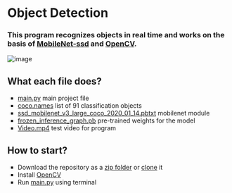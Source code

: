 # Object Detection
<h3>This program recognizes objects in real time and works on the basis of <a href="https://www.tensorflow.org/api_docs/python/tf/keras/applications/mobilenet/MobileNet">MobileNet-ssd</a> and <a href="https://opencv.org/">OpenCV</a>.</h3>

![image](https://github.com/sleepwallking/object-detection/blob/main/readme.gif)

<h2>What each file does?</h2>
<ul type="square">
  <li><a href="https://github.com/sleepwallking/object-detection/blob/main/main.py">main.py</a> main project file</li>
  <li><a href="https://github.com/sleepwallking/object-detection/blob/main/coco.names">coco.names</a> list of 91 classification objects</li>
  <li><a href="https://github.com/sleepwallking/object-detection/blob/main/ssd_mobilenet_v3_large_coco_2020_01_14.pbtxt">ssd_mobilenet_v3_large_coco_2020_01_14.pbtxt</a> mobilenet module</li>
  <li><a href="https://github.com/sleepwallking/object-detection/blob/main/frozen_inference_graph.pb">frozen_inference_graph.pb</a> pre-trained weights for the model</li>
  <li><a href="https://github.com/sleepwallking/object-detection/blob/main/Video.mp4">Video.mp4</a> test video for program</li>
</ul>

<h2>How to start?</h2>
<ul type="square">
  <li>Download the repository as a <a href="https://github.com/sleepwallking/hand-tracking-project/archive/refs/heads/main.zip">zip folder</a> or <a href="https://github.com/sleepwallking/hand-tracking-project.git">clone</a> it</li>
  <li>Install <a href="https://opencv.org/">OpenCV</a></li>
  <li>Run <a href="https://github.com/sleepwallking/object-detection/blob/main/main.py">main.py</a> using terminal</li>
</ul>
